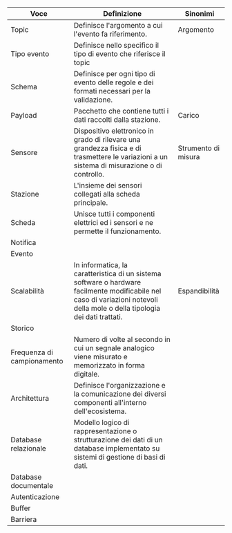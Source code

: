 Voce | Definizione | Sinonimi
-|-|-
Topic | Definisce l'argomento a cui l'evento fa riferimento. | Argomento
Tipo evento | Definisce nello specifico il tipo di evento che riferisce il topic |
Schema | Definisce per ogni tipo di evento delle regole e dei formati necessari per la validazione. | 
Payload | Pacchetto che contiene tutti i dati raccolti dalla stazione. | Carico 
Sensore | Dispositivo elettronico in grado di rilevare una grandezza fisica e di trasmettere le variazioni a un sistema di misurazione o di controllo. | Strumento di misura
Stazione | L'insieme dei sensori collegati alla scheda principale. | 
Scheda | Unisce tutti i componenti elettrici ed i sensori e ne permette il funzionamento. | 
Notifica |  |
Evento |  |
Scalabilità | In informatica, la caratteristica di un sistema software o hardware facilmente modificabile nel caso di variazioni notevoli della mole o della tipologia dei dati trattati. | Espandibilità
Storico | |
Frequenza di campionamento | Numero di volte al secondo in cui un segnale analogico viene misurato e memorizzato in forma digitale. |
Architettura | Definisce l'organizzazione e la comunicazione dei diversi componenti all'interno dell'ecosistema. |
Database relazionale |  Modello logico di rappresentazione o strutturazione dei dati di un database implementato su sistemi di gestione di basi di dati. |
Database documentale | | 
Autenticazione | |
Buffer | |
Barriera | |
